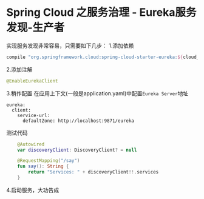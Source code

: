 # Spring Cloud 之服务治理 - Eureka服务发现-生产者

实现服务发现非常容易，只需要如下几步：
1.添加依赖
```groovy
compile "org.springframework.cloud:spring-cloud-starter-eureka:${cloud_config}"
```
2.添加注解
```java
@EnableEurekaClient
```
3.稍作配置
在应用上下文(一般是application.yaml)中配置`Eureka Server`地址
```
eureka:
  client:
    service-url:
      defaultZone: http://localhost:9871/eureka
```     

测试代码
```kotlin
    @Autowired
    var discoveryClient: DiscoveryClient? = null

    @RequestMapping("/say")
    fun say(): String {
        return "Services: " + discoveryClient!!.services
    }
```
4.启动服务，大功告成
